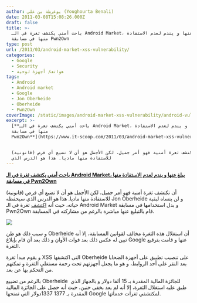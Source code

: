 ```yaml
---
author: يوغرطة بن علي (Youghourta Benali)
date: 2011-03-08T15:08:26.000Z
draft: false
title: >-
  باحث أمني يكتشف ثغرة في الـ Android Market، يبلغ عنها و يندم لعدم الاستفادة
  منها في مسابقة Pwn2Own 
type: post
url: /2011/03/android-market-xss-vulnerability/
categories:
  - Google
  - Security
  - هواتف/ أجهزة لوحية
tags:
  - Android
  - Android market
  - Google
  - Jon Oberheide
  - Oberheide
  - Pwn2Own
coverImage: /static/images/android-market-xss-vulnerability/android-vulnerability.png
excerpt: >-
  [**باحث أمني يكتشف ثغرة في الـ Android Market، يبلغ عنها و يندم لعدم الاستفادة
  منها في مسابقة
  Pwn2Own**](https://www.it-scoop.com/2011/03/android-market-xss-vulnerability/)


  أن تكتشف ثغرة أمنية فهو أمر جميل، لكن الأجمل هو أن لا تضيع أي فرص (قانونية)
  للاستفادة منها ماديا. هذا هو الدرس الذي
---
```

[**باحث أمني يكتشف ثغرة في الـ Android Market، يبلغ عنها و يندم لعدم الاستفادة منها في مسابقة Pwn2Own**](https://www.it-scoop.com/2011/03/android-market-xss-vulnerability/)

أن تكتشف ثغرة أمنية فهو أمر جميل، لكن الأجمل هو أن لا تضيع أي فرص (قانونية) للاستفادة منها ماديا. هذا هو الدرس الذي سيحفظه Jon Oberheide و لن ينساه لبقية حياته، حيث أنه [اكتشف](http://jon.oberheide.org/blog/2011/03/07/how-i-almost-won-pwn2own-via-xss/) ثغرة في الـ Android Market و بدل استخدامها في مسابقة Pwn2Own قام بالتبليغ عنها مباشرة بالرغم من مشاركته في المسابقة.

![](/static/images/android-market-xss-vulnerability/android-vulnerability.png)

و سبب ذلك هو ظن Oberheide أن استغلال هذه الثغرة مخالف لقوانين المسابقة، إلا أنه تبين له عكس ذلك بعد فوات الأوان و ذلك بعد أن قام بإبلاغ Google عنها و قامت بترقيع الثغرة.

و يقوم مبدأ ثغرة XSS التي اكتشفها Oberheide على تنصيب تطبيق على أجهزة الضحايا بعد النقر على أحد الروابط، و هو ما يجعل أجهزتهم تحت رحمة مستغلي الثغرة و تمكنهم من التحكم بها عن بعد.

بالرغم من تضييع Oberheide  للجائزة المالية المقدرة بـ 15 ألفا دولار و بالجهاز الذي طبق عليه استغلال الثغرة، إلا أنه لم يعد بخفي حنين، حيث أنه حصل على الجائزة المالية المقدرة بـ 1377 1337دولار التي تمنحها Google لمكتشفي ثغرات خدماتها.

